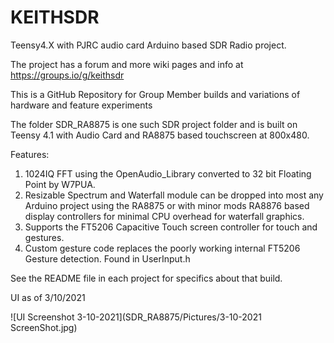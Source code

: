 # KEITHSDR
Teensy4.X with PJRC audio card Arduino based SDR Radio project.  

The project has a forum and more wiki pages and info at https://groups.io/g/keithsdr

This is a GitHub Repository for Group Member builds and variations of hardware and feature experiments

The folder SDR_RA8875 is one such SDR project folder and is built on Teensy 4.1 with Audio Card and RA8875 based touchscreen at 800x480.  
  
  Features:
  
  1. 1024IQ FFT using the OpenAudio_Library converted to 32 bit Floating Point by W7PUA.
  2. Resizable Spectrum and Waterfall module can be dropped into most any Arduino project using the RA8875 or with minor mods RA8876 based display controllers for minimal CPU overhead for waterfall graphics.  
  3. Supports the FT5206 Capacitive Touch screen controller for touch and gestures.
  4. Custom gesture code replaces the poorly working internal FT5206 Gesture detection.  Found in UserInput.h

See the README file in each project for specifics about that build.

UI as of 3/10/2021

![UI Screenshot 3-10-2021](SDR_RA8875/Pictures/3-10-2021 ScreenShot.jpg)

